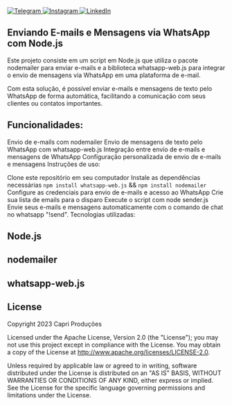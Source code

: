 <div>
  <a href="https://t.me/+KC2p64wbAdtiNTVh" target="_blank">
    <img src="https://img.icons8.com/color/48/000000/telegram-app--v2.png" alt="Telegram">
  </a>
  <a href="https://www.instagram.com/_dfbueno_" target="_blank">
    <img src="https://img.icons8.com/color/48/000000/instagram-new--v1.png" alt="Instagram">
  </a>
  <a href="https://www.linkedin.com/in/daniel-felipe-bueno-25320a263" target="_blank">
    <img src="https://img.icons8.com/color/48/000000/linkedin.png" alt="LinkedIn">
  </a>
</div>


## Enviando E-mails e Mensagens via WhatsApp com Node.js

Este projeto consiste em um script em Node.js que utiliza o pacote nodemailer para enviar e-mails e a biblioteca whatsapp-web.js para integrar o envio de mensagens via WhatsApp em uma plataforma de e-mail.

Com esta solução, é possível enviar e-mails e mensagens de texto pelo WhatsApp de forma automática, facilitando a comunicação com seus clientes ou contatos importantes.

## Funcionalidades:

Envio de e-mails com nodemailer
Envio de mensagens de texto pelo WhatsApp com whatsapp-web.js
Integração entre envio de e-mails e mensagens de WhatsApp
Configuração personalizada de envio de e-mails e mensagens
Instruções de uso:

Clone este repositório em seu computador
Instale as dependências necessárias `npm install whatsapp-web.js` && `npm install nodemailer`
Configure as credenciais para envio de e-mails e acesso ao WhatsApp
Crie sua lista de emails para o disparo
Execute o script com node sender.js
Envie seus e-mails e mensagens automaticamente com o comando de chat no whatsapp "!send".
Tecnologias utilizadas:

## Node.js
## nodemailer
## whatsapp-web.js

## License

Copyright 2023 Capri Produções

Licensed under the Apache License, Version 2.0 (the "License");
you may not use this project except in compliance with the License.
You may obtain a copy of the License at http://www.apache.org/licenses/LICENSE-2.0.

Unless required by applicable law or agreed to in writing, software
distributed under the License is distributed on an "AS IS" BASIS,
WITHOUT WARRANTIES OR CONDITIONS OF ANY KIND, either express or implied.
See the License for the specific language governing permissions and
limitations under the License.
